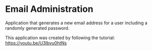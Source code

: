 # Email Administration

Application that generates a new email address for a user including
a randomly generated password.

This application was created by following the tutorial: https://youtu.be/U3Ibvu0htNs